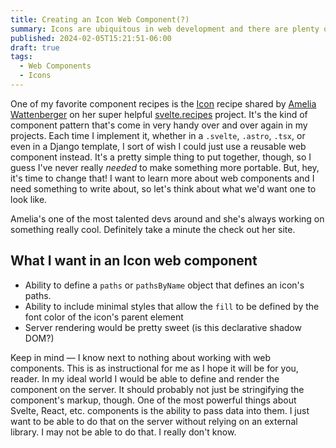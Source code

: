 ```yaml
---
title: Creating an Icon Web Component(?)
summary: Icons are ubiquitous in web development and there are plenty of great examples of icon components for various frameworks. What would building an icon web component from scratch look like?
published: 2024-02-05T15:21:51-06:00
draft: true
tags:
  - Web Components
  - Icons
---
```


One of my favorite component recipes is the [Icon](https://svelte.recipes/components/icon) recipe shared by [Amelia Wattenberger](https://wattenberger.com/) on her super helpful [svelte.recipes](https://svelte.recipes/) project. It's the kind of component pattern that's come in very handy over and over again in my projects. Each time I implement it, whether in a `.svelte`, `.astro`, `.tsx`, or even in a Django template, I sort of wish I could just use a reusable web component instead. It's a pretty simple thing to put together, though, so I guess I've never really _needed_ to make something more portable. But, hey, it's time to change that! I want to learn more about web components and I need something to write about, so let's think about what we'd want one to look like.

<section class="note">
<p>
  Amelia's one of the most talented devs around and she's always working on something really cool. Definitely take a minute the check out her site.
</p>
</section>

## What I want in an Icon web component

- Ability to define a `paths` or `pathsByName` object that defines an icon's paths.
- Ability to include minimal styles that allow the `fill` to be defined by the font color of the icon's parent element
- Server rendering would be pretty sweet (is this declarative shadow DOM?)

Keep in mind — I know next to nothing about working with web components. This is as instructional for me as I hope it will be for you, reader. In my ideal world I would be able to define and render the component on the server. It should probably not just be stringifying the component's markup, though. One of the most powerful things about Svelte, React, etc. components is the ability to pass data into them. I just want to be able to do that on the server without relying on an external library. I may not be able to do that. I really don't know.